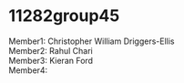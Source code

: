 # 11282group45
Member1: Christopher William Driggers-Ellis  
Member2: Rahul Chari  
Member3: Kieran Ford  
Member4:  
